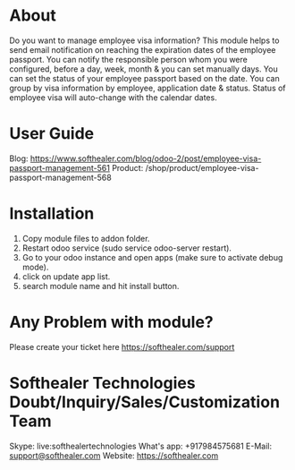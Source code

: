 About
============
Do you want to manage employee visa information? This module helps to send email notification on reaching the expiration dates of the employee passport. You can notify the responsible person whom you were configured, before a day, week, month & you can set manually days. You can set the status of your employee passport based on the date. You can group by visa information by employee, application date & status. Status of employee visa will auto-change with the calendar dates.

User Guide
============
Blog: https://www.softhealer.com/blog/odoo-2/post/employee-visa-passport-management-561
Product: /shop/product/employee-visa-passport-management-568

Installation
============
1) Copy module files to addon folder.
2) Restart odoo service (sudo service odoo-server restart).
3) Go to your odoo instance and open apps (make sure to activate debug mode).
4) click on update app list.
5) search module name and hit install button.

Any Problem with module?
=====================================
Please create your ticket here https://softhealer.com/support

Softhealer Technologies Doubt/Inquiry/Sales/Customization Team
=====================================
Skype: live:softhealertechnologies
What's app: +917984575681
E-Mail: support@softhealer.com
Website: https://softhealer.com
